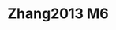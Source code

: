<a name="material" />

# Zhang2013 M6
<script type="application/ld+json">
  {
    "@context": "https://schema.org/",
    "@type": "ChemicalSubstance",
    "http://purl.org/dc/terms/conformsTo":
      {
        "@type": "CreativeWork",
        "@id": "https://bioschemas.org/profiles/ChemicalSubstance/0.4-RELEASE/"
      },
    "@id": "https://egonw.github.io/nanowiki/nanowiki311.html#material",
    "name": "Zhang2013 M6",
    "sameAs: "http://127.0.0.1/mediawiki/index.php/Special:URIResolver/Zhang2013_M6"
  }
</script>

